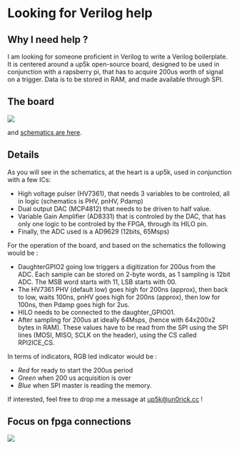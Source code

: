 # Looking for Verilog help

## Why I need help ?

I am looking for someone proficient in Verilog to write a Verilog boilerplate. It is centered around a up5k open-source board, designed to be used in conjunction with a rapsberry pi, that has to acquire 200us worth of signal on a trigger. Data is to be stored in RAM, and made available through SPI.

## The board

![](https://raw.githubusercontent.com/kelu124/un0rick/master/images/lit3.png)

and [schematics are here](https://github.com/kelu124/un0rick/raw/master/images/15626199370000-default.pdf).

## Details

As you will see in the schematics, at the heart is a up5k, used in conjunction with a few ICs:
* High voltage pulser (HV7361), that needs 3 variables to be controled, all in logic (schematics is PHV, pnHV, Pdamp)
* Dual output DAC (MCP4812) that needs to be driven to half value.
* Variable Gain Amplifier (AD8331) that is controled by the DAC, that has only one logic to be controled by the FPGA, through its HILO pin.
* Finally, the ADC used is a AD9629 (12bits, 65Msps)

For the operation of the board, and based on the schematics the following would be  :
* DaughterGPIO2 going low triggers a digitization for 200us from the ADC. Each sample can be stored on 2-byte words, as 1 sampling is 12bit ADC. The MSB word starts with 11, LSB starts with 00.
* The HV7361 PHV (default low) goes high for 200ns (approx), then back to low, waits 100ns, pnHV goes high for 200ns (approx), then low for 100ns, then Pdamp goes high for 2us.
* HILO needs to be connected to the daughter_GPIO01.
* After sampling for 200us at ideally 64Msps, (hence with 64x200x2 bytes in RAM). These values have to be read from the SPI using the SPI lines (MOSI, MISO, SCLK on the header), using the CS called RPI2ICE_CS.

In terms of indicators, RGB led indicator would be : 
* _Red_ for ready to start the 200us period
* _Green_ when 200 us acquisition is over
* _Blue_ when SPI master is reading the memory.

If interested, feel free to drop me a message at up5k@un0rick.cc !

## Focus on fpga connections

![](https://raw.githubusercontent.com/kelu124/un0rick/master/images/up5k_centered.png)
